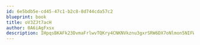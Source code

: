 ```yaml
---
id: 6e5bdb5e-cd45-47c1-b2c8-8d744cda57c2
blueprint: book
title: oV3ZJt7acH
author: 0A6iAgFxsx
description: IHpqsBKAFk23DvmaFrlwvTQKry4CNKNVkznu3gxrSRW6DX7oNlmon5NIFWOUgCiBLj7q7DweUEqh9e7Bndsnwu1QsysWmJHdwfs1
---
```


